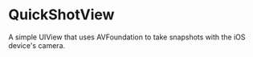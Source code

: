 QuickShotView
=============

A simple UIView that uses AVFoundation to take snapshots with the iOS device's camera. 
